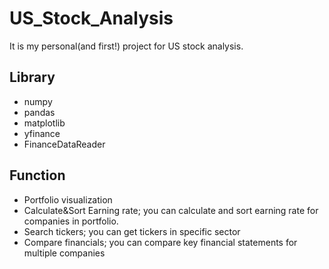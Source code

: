 # US_Stock_Analysis
It is my personal(and first!) project for US stock analysis.
## Library
- numpy
- pandas
- matplotlib
- yfinance
- FinanceDataReader

## Function
- Portfolio visualization
- Calculate&Sort Earning rate; you can calculate and sort earning rate for companies in portfolio.
- Search tickers; you can get tickers in specific sector
- Compare financials; you can compare key financial statements for multiple companies
